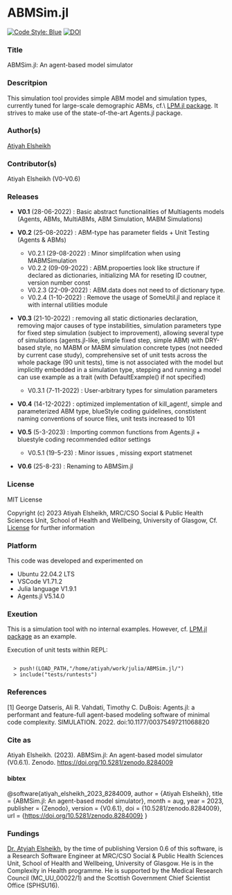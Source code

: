 # ABMSim.jl

[![Code Style: Blue](https://img.shields.io/badge/code%20style-blue-4495d1.svg)](https://github.com/invenia/BlueStyle)
[![DOI](https://zenodo.org/badge/DOI/10.5281/zenodo.8284008.svg)](https://doi.org/10.5281/zenodo.8284009)

### Title 

ABMSim.jl: An agent-based model simulator 

### Descritpion 

This simulation tool provides simple ABM model and simulation types, currently tuned for large-scale demographic ABMs, cf.\ [LPM.jl package](https://github.com/MRC-CSO-SPHSU/LPM.jl). It strives to make use of the state-of-the-art Agents.jl package. 

### Author(s) 
[Atiyah Elsheikh](https://www.gla.ac.uk/schools/healthwellbeing/staff/atiyahelsheikh/)

### Contributor(s)  
Atiyah Elsheikh (V0-V0.6)  

### Releases

- **V0.1** (28-06-2022) : Basic abstract functionalities of Multiagents models (Agents, ABMs, MultiABMs, ABM Simulation, MABM Simulations)
- **V0.2** (25-08-2022) : ABM-type has parameter fields + Unit Testing (Agents & ABMs)

   - V0.2.1   (29-08-2022) : Minor simplifcation when using MABMSimulation
   - V0.2.2   (09-09-2022) : ABM.propoerties look like structure if declared as dictionaries, initializing MA for reseting ID coutner, version number const
   - V0.2.3   (22-09-2022) : ABM.data does not need to of dictionary type. 
   - V0.2.4   (1-10-2022)  : Remove the usage of SomeUtil.jl and replace it with internal utilities module
  
- **V0.3** (21-10-2022) :  removing all static dictionaries declaration, removing major causes of type instabilities, simulation parameters type for fixed step simulation (subject to improvement), allowing several type of simulations  (agents.jl-like, simple fixed step, simple ABM) with DRY-based style, no MABM or MABM simulation concrete types (not needed by current case study), comprehensive set of unit tests across the whole package (90 unit tests), time is not associated with the model but implicitly embedded in a simulation type, stepping and running a model can use example as a trait (with DefaultExample() if not specified) 

   - V0.3.1   (7-11-2022)  : User-arbitrary types for simulation parameters 
   
 - **V0.4**   (14-12-2022) : optimized implementation of kill_agent!, simple and parameterized ABM type, blueStyle coding guidelines, constistent naming conventions of source files, unit tests increased to 101
 - **V0.5**   (5-3-2023)   : Importing common functions from Agents.jl + bluestyle coding recommended editor settings 

   - V0.5.1   (19-5-23)    : Minor issues , missing export statmenet
      
 - **V0.6**   (25-8-23)    : Renaming to ABMSim.jl

### License
MIT License

Copyright (c) 2023 Atiyah Elsheikh, MRC/CSO Social & Public Health Sciences Unit, School of Health and Wellbeing, University of Glasgow, Cf. [License](https://github.com/MRC-CSO-SPHSU/ABMSim.jl/blob/master/LICENSE) for further information

### Platform 
This code was developed and experimented on 
- Ubuntu 22.04.2 LTS
- VSCode V1.71.2
- Julia language V1.9.1
- Agents.jl V5.14.0

### Exeution 

This is a simulation tool with no internal examples. However, cf. [LPM.jl package](https://github.com/MRC-CSO-SPHSU/LPM.jl) as an example. 

Execution of unit tests within REPL: 

<code>  
  > push!(LOAD_PATH,"/home/atiyah/work/julia/ABMSim.jl/")
  > include("tests/runtests")
</code> 

### References

[1] George Datseris, Ali R. Vahdati, Timothy C. DuBois: Agents.jl: a performant and feature-full agent-based modeling software of minimal code complexity. SIMULATION. 2022. doi:10.1177/00375497211068820

### Cite as 

Atiyah Elsheikh. (2023). ABMSim.jl: An agent-based model simulator (V0.6.1). Zenodo. https://doi.org/10.5281/zenodo.8284009

#### bibtex 

@software{atiyah_elsheikh_2023_8284009,
  author       = {Atiyah Elsheikh},
  title        = {ABMSim.jl: An agent-based model simulator},
  month        = aug,
  year         = 2023,
  publisher    = {Zenodo},
  version      = {V0.6.1},
  doi          = {10.5281/zenodo.8284009},
  url          = {https://doi.org/10.5281/zenodo.8284009}
}

### Fundings 
[Dr. Atyiah Elsheikh](https://www.gla.ac.uk/schools/healthwellbeing/staff/atiyahelsheikh/), by the time of publishing Version 0.6 of this software, is a Research Software Engineer at MRC/CSO Social & Public Health Sciences Unit, School of Health and Wellbeing, University of Glasgow. He is in the Complexity in Health programme. He is supported  by the Medical Research Council (MC_UU_00022/1) and the Scottish Government Chief Scientist Office (SPHSU16). 


